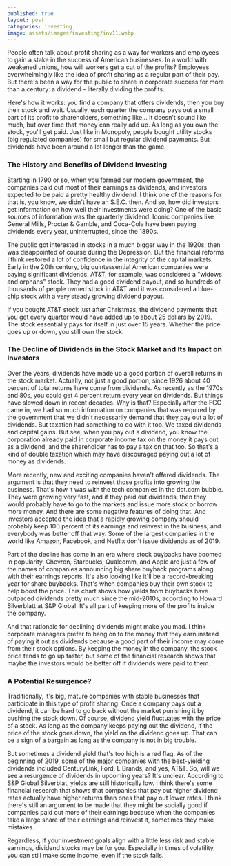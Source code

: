```yaml
---
published: true
layout: post
categories: investing
image: assets/images/investing/inv11.webp
---
```


People often talk about profit sharing as a way for workers and employees to gain a stake in the success of American businesses. In a world with weakened unions, how will workers get a cut of the profits? Employees overwhelmingly like the idea of profit sharing as a regular part of their pay. But there's been a way for the public to share in corporate success for more than a century: a dividend - literally dividing the profits.

Here's how it works: you find a company that offers dividends, then you buy their stock and wait. Usually, each quarter the company pays out a small part of its profit to shareholders, something like... It doesn't sound like much, but over time that money can really add up. As long as you own the stock, you'll get paid. Just like in Monopoly, people bought utility stocks (big regulated companies) for small but regular dividend payments. But dividends have been around a lot longer than the game.  

### The History and Benefits of Dividend Investing
Starting in 1790 or so, when you formed our modern government, the companies paid out most of their earnings as dividends, and investors expected to be paid a pretty healthy dividend. I think one of the reasons for that is, you know, we didn't have an S.E.C. then. And so, how did investors get information on how well their investments were doing? One of the basic sources of information was the quarterly dividend. Iconic companies like General Mills, Procter & Gamble, and Coca-Cola have been paying dividends every year, uninterrupted, since the 1890s.  

The public got interested in stocks in a much bigger way in the 1920s, then was disappointed of course during the Depression. But the financial reforms I think restored a lot of confidence in the integrity of the capital markets. Early in the 20th century, big quintessential American companies were paying significant dividends. AT&T, for example, was considered a "widows and orphans" stock. They had a good dividend payout, and so hundreds of thousands of people owned stock in AT&T and it was considered a blue-chip stock with a very steady growing dividend payout.  

If you bought AT&T stock just after Christmas, the dividend payments that you get every quarter would have added up to about 25 dollars by 2019. The stock essentially pays for itself in just over 15 years. Whether the price goes up or down, you still own the stock.  

### The Decline of Dividends in the Stock Market and Its Impact on Investors
Over the years, dividends have made up a good portion of overall returns in the stock market. Actually, not just a good portion, since 1926 about 40 percent of total returns have come from dividends. As recently as the 1970s and 80s, you could get 4 percent return every year on dividends. But things have slowed down in recent decades. Why is that? Especially after the FCC came in, we had so much information on companies that was required by the government that we didn't necessarily demand that they pay out a lot of dividends. But taxation had something to do with it too. We taxed dividends and capital gains. But see, when you pay out a dividend, you know the corporation already paid in corporate income tax on the money it pays out as a dividend, and the shareholder has to pay a tax on that too. So that's a kind of double taxation which may have discouraged paying out a lot of money as dividends.  

More recently, new and exciting companies haven't offered dividends. The argument is that they need to reinvest those profits into growing the business. That's how it was with the tech companies in the dot.com bubble. They were growing very fast, and if they paid out dividends, then they would probably have to go to the markets and issue more stock or borrow more money. And there are some negative features of doing that. And investors accepted the idea that a rapidly growing company should probably keep 100 percent of its earnings and reinvest in the business, and everybody was better off that way. Some of the largest companies in the world like Amazon, Facebook, and Netflix don't issue dividends as of 2019.  

Part of the decline has come in an era where stock buybacks have boomed in popularity. Chevron, Starbucks, Qualcomm, and Apple are just a few of the names of companies announcing big share buyback programs along with their earnings reports. It's also looking like it'll be a record-breaking year for share buybacks. That's when companies buy their own stock to help boost the price. This chart shows how yields from buybacks have outpaced dividends pretty much since the mid-2010s, according to Howard Silverblatt at S&P Global. It's all part of keeping more of the profits inside the company.  

And that rationale for declining dividends might make you mad. I think corporate managers prefer to hang on to the money that they earn instead of paying it out as dividends because a good part of their income may come from their stock options. By keeping the money in the company, the stock price tends to go up faster, but some of the financial research shows that maybe the investors would be better off if dividends were paid to them.  

### A Potential Resurgence?
Traditionally, it's big, mature companies with stable businesses that participate in this type of profit sharing. Once a company pays out a dividend, it can be hard to go back without the market punishing it by pushing the stock down. Of course, dividend yield fluctuates with the price of a stock. As long as the company keeps paying out the dividend, if the price of the stock goes down, the yield on the dividend goes up. That can be a sign of a bargain as long as the company is not in big trouble.  

But sometimes a dividend yield that's too high is a red flag. As of the beginning of 2019, some of the major companies with the best-yielding dividends included CenturyLink, Ford, L Brands, and yes, AT&T.
So, will we see a resurgence of dividends in upcoming years? It's unclear. According to S&P Global Silverblat, yields are still historically low. I think there's some financial research that shows that companies that pay out higher dividend rates actually have higher returns than ones that pay out lower rates. I think there's still an argument to be made that they might be socially good if companies paid out more of their earnings because when the companies take a large share of their earnings and reinvest it, sometimes they make mistakes.  

Regardless, if your investment goals align with a little less risk and stable earnings, dividend stocks may be for you. Especially in times of volatility, you can still make some income, even if the stock falls.
